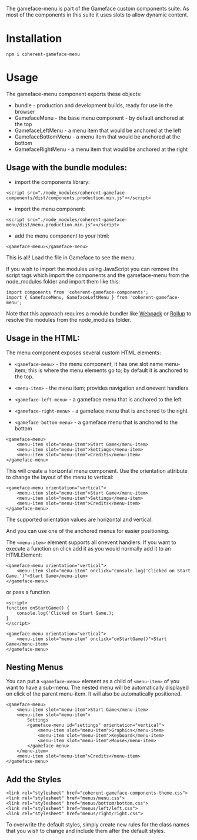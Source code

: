 <!--Copyright (c) Coherent Labs AD. All rights reserved. Licensed under the MIT License. See License.txt in the project root for license information. -->
The gameface-menu is part of the Gameface custom components suite. As most of the components in this suite it uses slots to allow dynamic content.

Installation
===================

`npm i coherent-gameface-menu`

Usage
===================
The gameface-menu component exports these objects:
- bundle - production and development builds, ready for use in the browser
- GamefaceMenu - the base menu component - by default anchored at the top
- GamefaceLeftMenu - a menu item that would be anchored at the left
- GamefaceBottomMenu - a menu item that would be anchored at the bottom
- GamefaceRightMenu - a menu item that would be anchored at the right

## Usage with the bundle modules:

* import the components library:

~~~~{.html}
<script src="./node_modules/coherent-gameface-components/dist/components.production.min.js"></script>
~~~~

* import the menu component:

~~~~{.html}
<script src="./node_modules/coherent-gameface-menu/dist/menu.production.min.js"></script>
~~~~

* add the menu component to your html:

~~~~{.html}
<gameface-menu></gameface-menu>
~~~~

This is all! Load the file in Gameface to see the menu.

If you wish to import the modules using JavaScript you can remove the script tags
which import the components and the gameface-menu from the node_modules folder and import them like this:

~~~~{.js}
import components from 'coherent-gameface-components';
import { GamefaceMenu, GamefaceLeftMenu } from 'coherent-gameface-menu';
~~~~

Note that this approach requires a module bundler like [Webpack](https://webpack.js.org/) or [Rollup](https://rollupjs.org/guide/en/) to resolve the
modules from the node_modules folder.

## Usage in the HTML:

The menu component exposes several custom HTML elements:
* `<gameface-menu>` - the menu component, it has one slot name menu-item; this is
where the menu elements go to; by default it is anchored to the top.
* `<menu-item>` - the menu item; provides navigation and onevent handlers

* `<gameface-left-menu>` - a gameface menu that is anchored to the left
* `<gameface-right-menu>` - a gameface menu that is anchored to the right
* `<gameface-bottom-menu>` - a gameface menu that is anchored to the bottom

~~~~{.html}
<gameface-menu>
    <menu-item slot="menu-item">Start Game</menu-item>
    <menu-item slot="menu-item">Settings</menu-item>
    <menu-item slot="menu-item">Credits</menu-item>
</gameface-menu>
~~~~

This will create a horizontal menu component. Use the orientation attribute to
change the layout of the menu to vertical:

~~~~{.html}
<gameface-menu orientation="vertical">
    <menu-item slot="menu-item">Start Game</menu-item>
    <menu-item slot="menu-item">Settings</menu-item>
    <menu-item slot="menu-item">Credits</menu-item>
</gameface-menu>
~~~~

The supported orientation values are horizontal and vertical.

And you can use one of the anchored menus for easier positioning.

The `<menu-item>` element supports all onevent handlers. If you want to execute a
function on click add it as you would normally add it to an HTMLElement:


~~~~{.html}
<gameface-menu orientation="vertical">
    <menu-item slot="menu-item" onclick="console.log('Clicked on Start Game.')">Start Game</menu-item>
</gameface-menu>
~~~~

or pass a function

~~~~{.html}
<script>
function onStartGame() {
    console.log('Clicked on Start Game.);
}
</script>

<gameface-menu orientation="vertical">
    <menu-item slot="menu-item" onclick="onStartGame()">Start Game</menu-item>
</gameface-menu>
~~~~


## Nesting Menus

You can put a `<gameface-menu>` element as a child of `<menu-item>` of you want to have a
sub-menu. The nested menu will be automatically displayed on click of the parent menu-item.
It will also be automatically positioned.

~~~~{.html}
<gameface-menu>
    <menu-item slot="menu-item">Start Game</menu-item>
    <menu-item slot="menu-item">
        Settings
        <gameface-menu id="settings" orientation="vertical">
            <menu-item slot="menu-item">Graphics</menu-item>
            <menu-item slot="menu-item">Keyboard</menu-item>
            <menu-item slot="menu-item">Mouse</menu-item>
        </gameface-menu>
    </menu-item>
    <menu-item slot="menu-item">Credits</menu-item>
</gameface-menu>
~~~~

## Add the Styles

~~~~{.css}
<link rel="stylesheet" href="coherent-gameface-components-theme.css">
<link rel="stylesheet" href="menus/menu.css">
<link rel="stylesheet" href="menus/bottom/bottom.css">
<link rel="stylesheet" href="menus/left/left.css">
<link rel="stylesheet" href="menus/right/right.css">
~~~~

To overwrite the default styles, simply create new rules for the class names that
you wish to change and include them after the default styles.
